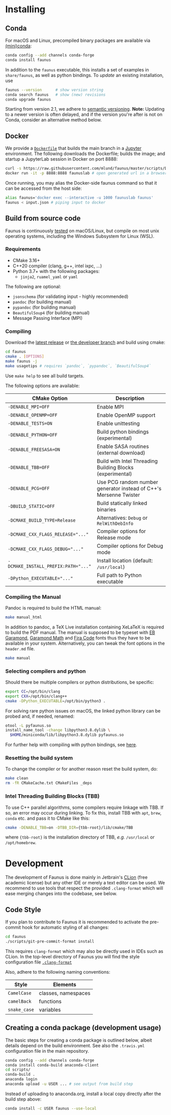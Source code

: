 # Installing

## Conda

For macOS and Linux, precompiled binary packages are available
via [(mini)conda](https://docs.conda.io/en/latest/miniconda.html):

~~~ bash
conda config --add channels conda-forge
conda install faunus
~~~

In addition to the `faunus` executable, this installs a set of examples in `share/faunus`,
as well as python bindings.
To _update_ an existing installation, use

~~~ bash
faunus --version      # show version string
conda search faunus   # show (new) revisions
conda upgrade faunus
~~~

Starting from version 2.1, we adhere to [semantic versioning](https://semver.org).
**Note:** Updating to a newer version is often delayed, and if the version you're after
is not on Conda, consider an alternative method below.


## Docker

We provide a [`Dockerfile`](https://github.com/mlund/faunus/blob/master/scripts/Dockerfile)
that builds the main branch in a [Jupyter](https://jupyter.org) environment.
The following downloads the Dockerfile; builds the image; and startup a JupyterLab
session in Docker on port 8888:

~~~ bash
curl -s https://raw.githubusercontent.com/mlund/faunus/master/scripts/Dockerfile | docker build -t faunuslab -
docker run -it -p 8888:8888 faunuslab # open generated url in a browser
~~~

Once running, you may alias the Docker-side faunus command so that it can be accessed from
the host side:

~~~ bash
alias faunus='docker exec --interactive -u 1000 faunuslab faunus'
faunus < input.json # piping input to docker
~~~


## Build from source code

Faunus is continuously [tested](https://app.travis-ci.com/github/mlund/faunus) on macOS/Linux,
but compile on most unix operating systems, including the Windows Subsystem for Linux (WSL).

### Requirements

- CMake 3.16+
- C++20 compiler (clang, g++, intel ixpc, ...)
- Python 3.7+ with the following packages:
  - `jinja2`, `ruamel_yaml` or `yaml`

The following are optional:

- `jsonschema` (for validating input - highly recommended)
- `pandoc` (for building manual)
- `pypandoc` (for building manual)
- `BeautifulSoup4` (for building manual)
- Message Passing Interface (MPI)

### Compiling

Download the [latest release](https://github.com/mlund/faunus/releases/latest)
or [the developer branch](https://github.com/mlund/faunus/archive/master.zip)
and build using cmake:

~~~ bash
cd faunus
cmake . [OPTIONS]
make faunus -j
make usagetips # requires `pandoc`, `pypandoc`, `BeautifulSoup4`
~~~

Use `make help` to see all build targets.

The following options are available:

CMake Option                         | Description
------------------------------------ | ---------------------------------------
`-DENABLE_MPI=OFF`                   | Enable MPI
`-DENABLE_OPENMP=OFF`                | Enable OpenMP support
`-DENABLE_TESTS=ON`                  | Enable unittesting
`-DENABLE_PYTHON=OFF`                | Build python bindings (experimental)
`-DENABLE_FREESASA=ON`               | Enable SASA routines (external download)
`-DENABLE_TBB=OFF`                   | Build with Intel Threading Building Blocks (experimental)
`-DENABLE_PCG=OFF`                   | Use PCG random number generator instead of C++'s Mersenne Twister
`-DBUILD_STATIC=OFF`                 | Build statically linked binaries
`-DCMAKE_BUILD_TYPE=Release`         | Alternatives: `Debug` or `RelWithDebInfo`
`-DCMAKE_CXX_FLAGS_RELEASE="..."`    | Compiler options for Release mode
`-DCMAKE_CXX_FLAGS_DEBUG="..."`      | Compiler options for Debug mode
`-DCMAKE_INSTALL_PREFIX:PATH="..."`  | Install location (default: `/usr/local`)
`-DPython_EXECUTABLE="..."`          | Full path to Python executable

### Compiling the Manual

Pandoc is required to build the HTML manual: 

~~~ bash
make manual_html
~~~

In addition to pandoc, a TeX Live installation containing XeLaTeX is required to build the PDF manual.
The manual is supposed to be typeset with
[EB Garamond](https://github.com/octaviopardo/EBGaramond12/tree/master/fonts/otf),
[Garamond Math](https://github.com/YuanshengZhao/Garamond-Math/blob/master/Garamond-Math.otf) and
[Fira Code](https://github.com/tonsky/FiraCode/releases/download/2/FiraCode_2.zip)
fonts thus they have to be available in your system. Alternatively, you can tweak the font options
in the `header.md` file.

~~~ bash
make manual
~~~

### Selecting compilers and python

Should there be multiple compilers or python distributions, be specific:

~~~ bash
export CC=/opt/bin/clang
export CXX=/opt/bin/clang++
cmake -DPython_EXECUTABLE=/opt/bin/python3 .
~~~

For solving rare python issues on macOS, the linked python library can be probed and,
if needed, renamed:

~~~ bash
otool -L pyfaunus.so
install_name_tool -change libpython3.8.dylib \
  $HOME/miniconda/lib/libpython3.8.dylib pyfaunus.so
~~~

For further help with compiling with python bindings, see
[here](https://pybind11.readthedocs.io/en/stable/faq.html#cmake-doesn-t-detect-the-right-python-version).

### Resetting the build system

To change the compiler or for another reason reset the build system, do:

~~~ bash
make clean
rm -fR CMakeCache.txt CMakeFiles _deps
~~~

### Intel Threading Building Blocks (TBB)

To use C++ parallel algorithms, some compilers require linkage with TBB.
If so, an error may occur during linking.
To fix this, install TBB with `apt`, `brew`, `conda` etc. and pass it
to CMake like this:

~~~ bash
cmake -DENABLE_TBB=on -DTBB_DIR={tbb-root}/lib/cmake/TBB
~~~

where `{tbb-root}` is the installation directory of TBB, _e.g._
`/usr/local` or `/opt/homebrew`.

# Development

The development of Faunus is done mainly in Jetbrain's [CLion](https://www.jetbrains.com/clion)
(free academic license) but any other IDE or merely a text editor can be used.
We recommend to use tools that respect the provided `.clang-format` which will ease merging
changes into the codebase, see below.

## Code Style

If you plan to contribute to Faunus it is recommended to activate the
pre-commit hook for automatic styling of all changes:

``` bash
cd faunus
./scripts/git-pre-commit-format install
```

This requires `clang-format` which may also be directly used in IDEs
such as CLion. In the top-level directory of Faunus you will find
the style configuration file [`.clang-format`](https://github.com/mlund/faunus/blob/master/.clang-format)

Also, adhere to the following naming conventions:

Style        | Elements
------------ | -------------------------
`CamelCase`  | classes, namespaces
`camelBack`  | functions
`snake_case` | variables


## Creating a conda package (development usage)

The basic steps for creating a conda package is outlined below, albeit
details depend on the build environment. See also the `.travis.yml`
configuration file in the main repository.

~~~ bash
conda config --add channels conda-forge
conda install conda-build anaconda-client
cd scripts/
conda-build .
anaconda login
anaconda upload -u USER ... # see output from build step
~~~

Instead of uploading to anaconda.org, install a local copy directly after the build step above:

~~~ bash
conda install -c USER faunus --use-local
~~~
